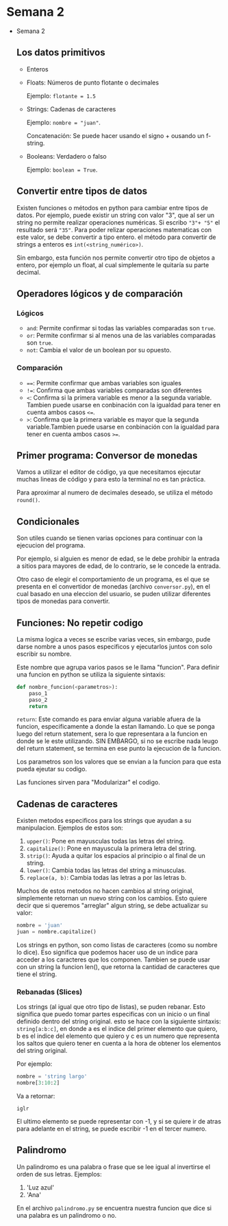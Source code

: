 #  Semana 2

- Semana 2

    ## Los datos primitivos

    - Enteros

    - Floats: Números de punto flotante o decimales

        Ejemplo: `flotante = 1.5`

    - Strings: Cadenas de caracteres

        Ejemplo: `nombre = "juan"`.

        Concatenación: Se puede hacer usando el signo + ousando un f-string.

    - Booleans: Verdadero o falso

        Ejemplo: `boolean = True`.

    ## Convertir entre tipos de datos

    Existen funciones o métodos en python para cambiar entre tipos de datos. Por ejemplo, puede existir un string con valor "3", que al ser un string no permite realizar operaciones numéricas. Si escribo `"3"+ "5"` el resultado será `"35"`. Para poder relizar operaciones matematicas con este valor, se debe convertir a tipo entero. el método para convertir de strings a enteros es `int(<string_numérico>)`. 

    

    Sin embargo, esta función nos permite convertir otro tipo de objetos a entero, por ejemplo un float, al cual simplemente le quitaría su parte decimal.

    ## Operadores lógicos y de comparación

    ### Lógicos

    - `and`: Permite confirmar si todas las variables comparadas son `true`.
    - `or`: Permite confirmar si al menos una de las variables comparadas son `true`.
    - `not`: Cambia el valor de un boolean por su opuesto.

    ### Comparación

    - `==`: Permite confirmar que ambas variables son iguales
    - `!=`: Confirma que ambas variables comparadas son diferentes
    - `<`: Confirma si la primera variable es menor a la segunda variable. Tambien puede usarse en conbinación con la igualdad para tener en cuenta ambos casos `<=`.
    - `>`: Confirma que la primera variable es mayor que la segunda variable.Tambien puede usarse en conbinación con la igualdad para tener en cuenta ambos casos `>=`.

    ## Primer programa: Conversor de monedas

    Vamos a utilizar el editor de código, ya que necesitamos ejecutar muchas lineas de código y para esto la terminal no es tan práctica.

    Para aproximar al numero de decimales deseado, se utiliza el método `round()`.

    ## Condicionales

    Son utiles cuando se tienen varias opciones para continuar con la ejecucion del programa. 

    Por ejemplo, si alguien es menor de edad, se le debe prohibir la entrada a sitios para mayores de edad, de lo contrario, se le concede la entrada.

    Otro caso de elegir el comportamiento de un programa, es el que se presenta en el convertidor de monedas (archivo `conversor.py`), en el cual basado en una eleccion del usuario, se puden utilizar diferentes tipos de monedas para convertir.

    ## Funciones: No repetir codigo

    La misma logica a veces se escribe varias veces, sin embargo, pude darse nombre a unos pasos especificos y ejecutarlos juntos con solo escribir su nombre.

    Este nombre que agrupa varios pasos se le llama "funcion". Para definir una funcion en python se utiliza la siguiente sintaxis:

    ```python
    def nombre_funcion(<parametros>):
        paso_1
        paso_2
        return    
    ```

    `return`: Este comando es para enviar alguna variable afuera de la funcion, especificamente a donde la estan llamando. Lo que se ponga luego del return statement, sera lo que representara a la funcion en donde se le este utilizando. SIN EMBARGO, si no se escribe nada leugo del return statement, se termina en ese punto la ejecucion de la funcion.

    Los parametros son los valores que se envian a la funcion para que esta pueda ejeutar su codigo.

    Las funciones sirven para "Modularizar" el codigo.

    ## Cadenas de caracteres
    Existen metodos especificos para los strings que ayudan a su manipulacion. Ejemplos de estos son:
    1. `upper()`: Pone en mayusculas todas las letras del string.
    2. `capitalize()`: Pone en mayuscula la primera letra del string.
    3. `strip()`: Ayuda a quitar los espacios al principio o al final de un string.
    4. `lower()`: Cambia todas las letras del string a minusculas.
    5. `replace(a, b)`: Cambia todas las letras a por las letras b.

    Muchos de estos metodos no hacen cambios al string original, simplemente retornan un nuevo string con los cambios. Esto quiere decir que si queremos "arreglar" algun string, se debe actualizar su valor:
    ```python
    nombre = 'juan'
    juan = nombre.capitalize()
    ```

    Los strings en python, son como listas de caracteres (como su nombre lo dice). Eso significa que podemos hacer uso de un indice para acceder a los caracteres que los componen. Tambien se puede usar con un string la funcion len(), que retorna la cantidad de caracteres que tiene el string.

    ### Rebanadas (Slices)
    Los strings (al igual que otro tipo de listas), se puden rebanar. Esto significa que puedo tomar partes especificas con un inicio o un final definido dentro del string original. esto se hace con la siguiente sintaxis: `string[a:b:c]`, en donde a es el indice del primer elemento que quiero, b es el indice del elemento que quiero y c es un numero que representa los saltos que quiero tener en cuenta a la hora de obtener los elementos del string original. 
    
    Por ejemplo: 
    ```python
    nombre = 'string largo'
    nombre[3:10:2]
    ```
    Va a retornar:
    ```shell
    iglr
    ```

    El ultimo elemento se puede representar con -1, y si se quiere ir de atras para adelante en el string, se puede escribir -1 en el tercer numero.

    ## Palindromo
    Un palindromo es una palabra o frase que se lee igual al invertirse el orden de sus letras. Ejemplos: 
    1. 'Luz azul'
    2. 'Ana'

    En el archivo `palindromo.py` se encuentra nuestra funcion que dice si una palabra es un palindromo o no.